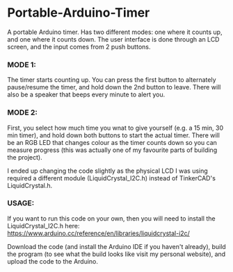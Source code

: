 # Portable-Arduino-Timer
A portable Arduino timer. Has two different modes: one where it counts up, and one where it counts down. The user interface is done through an LCD screen, and the input comes from 2 push buttons.

### MODE 1:

The timer starts counting up. You can press the first button to alternately pause/resume the timer, and hold down the 2nd button to leave. There will also be a speaker that beeps every minute to alert you.

### MODE 2:

First, you select how much time you wnat to give yourself (e.g. a 15 min, 30 min timer), and hold down both buttons to start the actual timer. There will be an RGB LED that changes colour as the timer counts down so you can measure progress (this was actually one of my favourite parts of building the project).

I ended up changing the code slightly as the physical LCD I was using required a different module (LiquidCrystal_I2C.h) instead of TinkerCAD's LiquidCrystal.h. 

### USAGE:

If you want to run this code on your own, then you will need to install the LiquidCrystal_I2C.h here: https://www.arduino.cc/reference/en/libraries/liquidcrystal-i2c/

Download the code (and install the Arduino IDE if you haven't already), build the program (to see what the build looks like visit my personal website), and upload the code to the Arduino.
